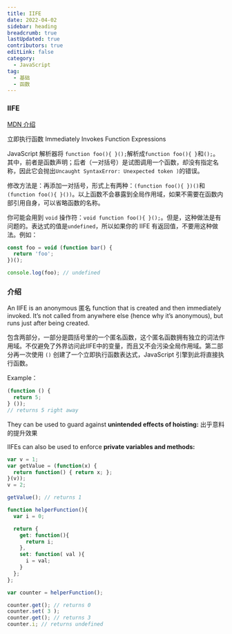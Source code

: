 ```yaml
---
title: IIFE
date: 2022-04-02
sidebar: heading
breadcrumb: true
lastUpdated: true
contributors: true
editLink: false
category:
  - JavaScript
tag:
  - 基础
  - 函数
---
```

### IIFE 

[MDN 介绍](https://developer.mozilla.org/zh-CN/docs/Glossary/IIFE)

立即执行函数 Immediately Invokes Function Expressions

JavaScript 解析器将 `function foo(){ }();`解析成`function foo(){ }`和`();`。其中，前者是函数声明；后者（一对括号）是试图调用一个函数，却没有指定名称，因此它会抛出`Uncaught SyntaxError: Unexpected token )`的错误。

修改方法是：再添加一对括号，形式上有两种：`(function foo(){ })()`和`(function foo(){ }())`。以上函数不会暴露到全局作用域，如果不需要在函数内部引用自身，可以省略函数的名称。

你可能会用到 `void` 操作符：`void function foo(){ }();`。但是，这种做法是有问题的。表达式的值是`undefined`，所以如果你的 IIFE 有返回值，不要用这种做法。例如：

```js
const foo = void (function bar() {
  return 'foo';
})();

console.log(foo); // undefined
```

### 介绍

An IIFE is an anonymous 匿名 function that is created and then immediately invoked. It’s not called from anywhere else (hence why it’s anonymous), but runs just after being created.

包含两部分，一部分是圆括号里的一个匿名函数，这个匿名函数拥有独立的词法作用域。不仅避免了外界访问此IIFE中的变量，而且又不会污染全局作用域。第二部分再一次使用 `()` 创建了一个立即执行函数表达式，JavaScript 引擎到此将直接执行函数。

Example：

```javascript
(function () {
  return 5;
} ());
// returns 5 right away
```

They can be used to guard against **unintended effects of hoisting:** 出乎意料的提升效果

IIFEs can also be used to enforce **private variables and methods:**

```javascript
var v = 1;
var getValue = (function(x) {
  return function() { return x; };
}(v));
v = 2;

getValue(); // returns 1
```



```javascript
function helperFunction(){
  var i = 0;

  return {
    get: function(){
      return i;
    },
    set: function( val ){
      i = val;
    }
  };
};

var counter = helperFunction();

counter.get(); // returns 0
counter.set( 3 );
counter.get(); // returns 3
counter.i; // returns undefined

```

